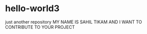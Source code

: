 # hello-world3
just another repository
MY NAME IS SAHIL TIKAM AND I WANT TO CONTRIBUTE TO YOUR PROJECT
